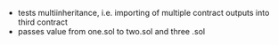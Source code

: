 * tests multiinheritance, i.e. importing of multiple contract outputs into third contract
* passes value  from one.sol to two.sol and three .sol
